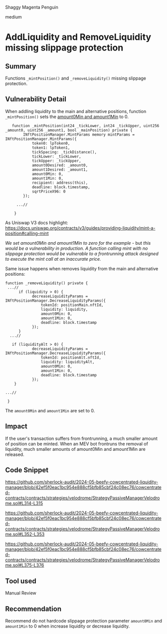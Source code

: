 Shaggy Magenta Penguin

medium

# AddLiquidity and RemoveLiquidity missing slippage protection

## Summary

Functions  `_mintPosition()` and `_removeLiquidity()`  missing slippage protection.

## Vulnerability Detail

When addling liquidity to the main and alternative positions, function `_mintPosition()` sets the [amount0Min and amount1Min](https://github.com/sherlock-audit/2024-05-beefy-cowcentrated-liquidity-manager/blob/42ef5f0eac1bc954e888cf5bfb85cbf24c08ec76/cowcentrated-contracts/contracts/strategies/velodrome/StrategyPassiveManagerVelodrome.sol#L314-L315) to 0.

```solidity
   function _mintPosition(int24 _tickLower, int24 _tickUpper, uint256 _amount0, uint256 _amount1, bool _mainPosition) private {
        INftPositionManager.MintParams memory mintParams = INftPositionManager.MintParams({
            token0: lpToken0,
            token1: lpToken1,
            tickSpacing: _tickDistance(),
            tickLower: _tickLower,
            tickUpper: _tickUpper,
            amount0Desired: _amount0,
            amount1Desired: _amount1,
            amount0Min: 0,
            amount1Min: 0,
            recipient: address(this),
            deadline: block.timestamp,
            sqrtPriceX96: 0
        });

     ...//

    }
```
 As Uniswap V3 docs highlight:
 https://docs.uniswap.org/contracts/v3/guides/providing-liquidity/mint-a-position#calling-mint

*We set amount0Min and amount1Min to zero for the example* - but *this would be a vulnerability in production. A function calling mint with no slippage protection would be vulnerable to a frontrunning attack designed to execute the mint call at an inaccurate price.*

Same issue happens when  removes liquidity from the main and alternative positions:

```solidity
function _removeLiquidity() private {
 ...//
      if (liquidity > 0) {
            decreaseLiquidityParams = INftPositionManager.DecreaseLiquidityParams({
                tokenId: positionMain.nftId,
                liquidity: liquidity,
                amount0Min: 0,
                amount1Min: 0,
                deadline: block.timestamp
            });
      }
  ...//

   if (liquidityAlt > 0) {
            decreaseLiquidityParams = INftPositionManager.DecreaseLiquidityParams({
                tokenId: positionAlt.nftId,
                liquidity: liquidityAlt,
                amount0Min: 0,
                amount1Min: 0,
                deadline: block.timestamp
            });
    }
  
...//
    
 }

```

The `amount0Min` and `amount1Min` are set to 0.

## Impact

If the user's transaction suffers from frontrunning, a much smaller amount of position can be minted. When an MEV bot frontruns the removal of liquidity, much smaller amounts of amount0Min and amount1Min are released.

## Code Snippet

https://github.com/sherlock-audit/2024-05-beefy-cowcentrated-liquidity-manager/blob/42ef5f0eac1bc954e888cf5bfb85cbf24c08ec76/cowcentrated-contracts/contracts/strategies/velodrome/StrategyPassiveManagerVelodrome.sol#L314-L315

https://github.com/sherlock-audit/2024-05-beefy-cowcentrated-liquidity-manager/blob/42ef5f0eac1bc954e888cf5bfb85cbf24c08ec76/cowcentrated-contracts/contracts/strategies/velodrome/StrategyPassiveManagerVelodrome.sol#L352-L353

https://github.com/sherlock-audit/2024-05-beefy-cowcentrated-liquidity-manager/blob/42ef5f0eac1bc954e888cf5bfb85cbf24c08ec76/cowcentrated-contracts/contracts/strategies/velodrome/StrategyPassiveManagerVelodrome.sol#L375-L376

## Tool used

Manual Review

## Recommendation

Recommend do not hardcode slippage protection parameter `amount0Min` and `amount1Min` to 0 when increase liquidity or decrease liquidity.
